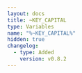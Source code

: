 ```yaml
---
layout: docs
title: ~KEY_CAPITAL
type: Variables
name: "%~KEY_CAPITAL%"
hidden: true
changelog:
  - type: Added
    version: v0.8.2
---
```

